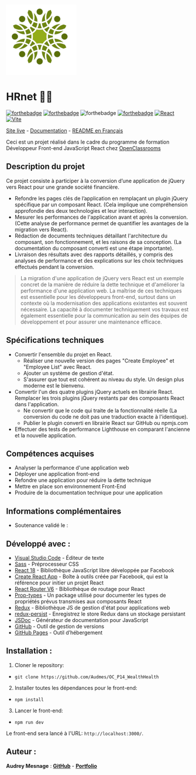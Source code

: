 ![HRnet](/public/logo192.png)

# HRnet 👥💼

[![forthebadge](https://forthebadge.com/images/badges/validated-html5.svg)](https://validator.w3.org/nu/?showsource=yes&showoutline=yes&showimagereport=yes&doc=https%3A%2F%2Faudmes.github.io%2FOC_P14_WealthHealth)
[![forthebadge](https://forthebadge.com/images/badges/uses-css.svg)](https://jigsaw.w3.org/css-validator/validator?uri=https%3A%2F%2Faudmes.github.io%2FOC_P14_WealthHealth%2F&profile=css3svg&usermedium=all&warning=1&vextwarning=&lang=fr)
![forthebadge](https://forthebadge.com/images/badges/uses-js.svg)
[![forthebadge](https://forthebadge.com/images/badges/uses-git.svg)](https://github.com/Audmes)
[![React](https://img.shields.io/badge/react-20232a?style=for-the-badge&logo=react&logocolor=61dafb)](https://reactjs.org/)
[![Vite](https://img.shields.io/badge/vite-%23646CFF.svg?style=for-the-badge&logo=vite&logoColor=white)](https://vitejs.dev/)

[Site live](https://audmes.github.io/OC_P14_WealthHealth/) - [Documentation](https://github.com/Audmes/OC_P14_WealthHealth) - <a href="#description-fr-">README en Français</a>

Ceci est un projet réalisé dans le cadre du programme de formation Développeur Front-end JavaScript React chez [OpenClassrooms](https://openclassrooms.com/fr/paths/516-developpeur-dapplication-javascript-react)

## Description du projet
Ce projet consiste à participer à la conversion d’une application de jQuery vers React pour une grande société financière.

- Refondre les pages clés de l’application en remplaçant un plugin jQuery spécifique par un composant React. (Cela implique une compréhension approfondie des deux technologies et leur interaction).
- Mesurer les performances de l'application avant et après la conversion. (Cette analyse de performance permet de quantifier les avantages de la migration vers React).
- Rédaction de documents techniques détaillant l'architecture du composant, son fonctionnement, et les raisons de sa conception. (La documentation du composant converti est une étape importante).
- Livraison des résultats avec des rapports détaillés, y compris des analyses de performance et des explications sur les choix techniques effectués pendant la conversion.

> La migration d'une application de jQuery vers React est un exemple concret de la manière de réduire la dette technique et d'améliorer la performance d'une application web. 
> La maîtrise de ces techniques est essentielle pour les développeurs front-end, surtout dans un contexte où la modernisation des applications existantes est souvent nécessaire. 
> La capacité à documenter techniquement vos travaux est également essentielle pour la communication au sein des équipes de développement et pour assurer une maintenance efficace.


## Spécifications techniques

-   Convertir l'ensemble du projet en React.
    -   Réaliser une nouvelle version des pages "Create Employee" et "Employee List" avec React.
    -   Ajouter un système de gestion d'état.
    -   S'assurer que tout est cohérent au niveau du style. Un design plus moderne est le bienvenu.
-   Convertir l'un des quatre plugins jQuery actuels en librairie React. Remplacer les trois plugins jQuery restants par des composants React dans l'application.
    -   Ne convertir que le code qui traite de la fonctionnalité réelle (La conversion du code ne doit pas une traduction exacte à l'identique).
    -   Publier le plugin converti en librairie React sur GitHub ou npmjs.com
-   Effectuer des tests de performance Lighthouse en comparant l'ancienne et la nouvelle application.

## Compétences acquises
- Analyser la performance d'une application web
- Déployer une application front-end
- Refondre une application pour réduire la dette technique
- Mettre en place son environnement Front-End
- Produire de la documentation technique pour une application

## Informations complémentaires
- Soutenance validé le :

## Développé avec :

-   [Visual Studio Code](https://code.visualstudio.com/) - Éditeur de texte
-   [Sass](https://sass-lang.com/) - Préprocesseur CSS
-   [React 18](https://fr.reactjs.org/) - Bibliothèque JavaScript libre développée par Facebook
-   [Create React App](https://create-react-app.dev/) - Boîte à outils créée par Facebook, qui est la référence pour initier un projet React
-   [React Router V6](https://reactrouter.com/) - Bibliothèque de routage pour React
-   [Prop-types](https://www.npmjs.com/package/prop-types) - Un package utilisé pour documenter les types de propriétés prévus transmises aux composants React
-   [Redux](https://redux.js.org/) - Bibliothèque JS de gestion d'état pour applications web
-   [redux-persist](https://www.npmjs.com/package/redux-persist) - Enregistrez le store Redux dans un stockage persistant
-   [JSDoc](https://jsdoc.app/) - Générateur de documentation pour JavaScript
-   [GitHub](https://github.com/) - Outil de gestion de versions
-   [GitHub Pages](https://pages.github.com/) - Outil d’hébergement

## Installation :

1. Cloner le repository:

-   `git clone https://github.com/Audmes/OC_P14_WealthHealth`

2. Installer toutes les dépendances pour le front-end:

-   `npm install`

3. Lancer le front-end:

-   `npm run dev`

Le front-end sera lancé à l'URL:
`http://localhost:3000/`.

## Auteur :

**Audrey Mesnage** : [**GitHub**](https://github.com/Audmes/) - [**Portfolio**](https://amsprods.com/)